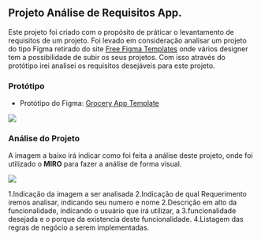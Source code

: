 ## Projeto Análise de Requisitos App.

Este projeto foi criado com o propósito de práticar o levantamento de requisitos de um projeto. Foi levado em consideração analisar um projeto do tipo Figma retirado do site [Free Figma Templates](https://www.freefigmatemplates.com/) onde vários designer tem a possibilidade de subir os seus projetos. Com isso através do protótipo irei analisei os requisitos desejáveis para este projeto.

### Protótipo
- Protótipo do Figma: [Grocery App Template](https://www.freefigmatemplates.com/gallery/grocery-app-template)

<img src="/img/prototipo.jpg">

### Análise do Projeto
A imagem a baixo irá indicar como foi feita a análise deste projeto, onde foi utilizado o **MIRO** para fazer a análise de forma visual.

<img src="/img/ref_img.jpg">

1.Indicação da imagem a ser analisada
2.Indicação de qual Requerimento iremos analisar, indicando seu numero e nome
2.Descrição em alto da funcionalidade, indicando o usuário que irá utilizar, a 3.funcionalidade desejada e o porque da existencia deste funcionalidade.
4.Listagem das regras de negócio a serem implementadas.